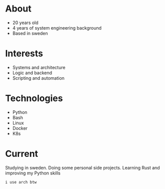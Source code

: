 # About
- 20 years old
- 4 years of system engineering background
- Based in sweden

# Interests
- Systems and architecture
- Logic and backend
- Scripting and automation

# Technologies
- Python
- Bash
- Linux
- Docker
- K8s

# Current
Studying in sweden. Doing some personal side projects.
Learning Rust and improving my Python skills

`i use arch btw`
